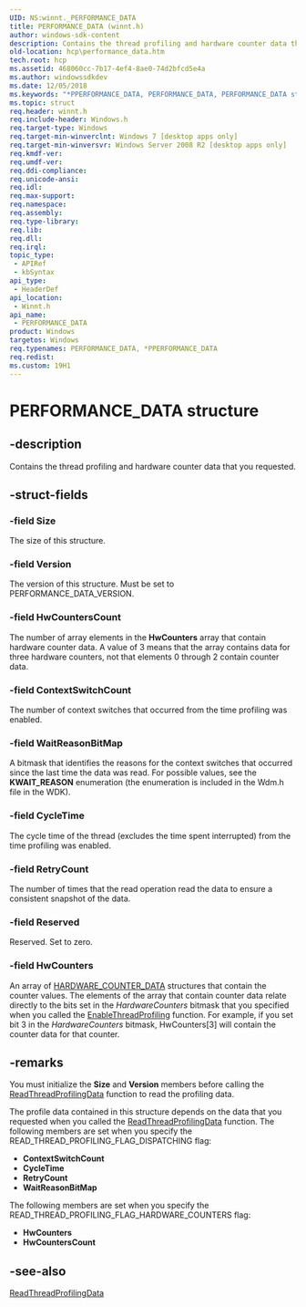 ```yaml
---
UID: NS:winnt._PERFORMANCE_DATA
title: PERFORMANCE_DATA (winnt.h)
author: windows-sdk-content
description: Contains the thread profiling and hardware counter data that you requested.
old-location: hcp\performance_data.htm
tech.root: hcp
ms.assetid: 468060cc-7b17-4ef4-8ae0-74d2bfcd5e4a
ms.author: windowssdkdev
ms.date: 12/05/2018
ms.keywords: "*PPERFORMANCE_DATA, PERFORMANCE_DATA, PERFORMANCE_DATA structure [Hardware Counter Profiling], PPERFORMANCE_DATA, PPERFORMANCE_DATA structure pointer [Hardware Counter Profiling], _PERFORMANCE_DATA, hcp.performance_data, winnt/PERFORMANCE_DATA, winnt/PPERFORMANCE_DATA"
ms.topic: struct
req.header: winnt.h
req.include-header: Windows.h
req.target-type: Windows
req.target-min-winverclnt: Windows 7 [desktop apps only]
req.target-min-winversvr: Windows Server 2008 R2 [desktop apps only]
req.kmdf-ver: 
req.umdf-ver: 
req.ddi-compliance: 
req.unicode-ansi: 
req.idl: 
req.max-support: 
req.namespace: 
req.assembly: 
req.type-library: 
req.lib: 
req.dll: 
req.irql: 
topic_type:
 - APIRef
 - kbSyntax
api_type:
 - HeaderDef
api_location:
 - Winnt.h
api_name:
 - PERFORMANCE_DATA
product: Windows
targetos: Windows
req.typenames: PERFORMANCE_DATA, *PPERFORMANCE_DATA
req.redist: 
ms.custom: 19H1
---
```


# PERFORMANCE_DATA structure


## -description


Contains the thread profiling and hardware counter data that you requested.


## -struct-fields




### -field Size

The size of this structure.


### -field Version

The version of this structure. Must be set to PERFORMANCE_DATA_VERSION.


### -field HwCountersCount

The number of array elements in the <b>HwCounters</b> array that contain hardware counter data. A value of 3 means that the array contains data for three hardware counters, not that elements 0 through 2 contain counter data.


### -field ContextSwitchCount

The number of context switches that occurred from the time profiling was enabled.


### -field WaitReasonBitMap

A bitmask that identifies the reasons for the context switches that occurred since the last time the data was read. For possible values, see the <b>KWAIT_REASON</b> enumeration (the enumeration is included in the Wdm.h file in the WDK).


### -field CycleTime

The cycle time of the thread (excludes the time spent interrupted) from the time profiling was enabled.


### -field RetryCount

The number of times that the read operation read the data to ensure a consistent snapshot of the data.


### -field Reserved

Reserved. Set to zero.


### -field HwCounters

An array of <a href="https://msdn.microsoft.com/7224b623-c097-44e8-b9da-5fdfad3fb505">HARDWARE_COUNTER_DATA</a> structures that contain the counter values. The elements of the array that contain counter data relate directly to the bits set in the <i>HardwareCounters</i> bitmask that you specified when you called the <a href="https://msdn.microsoft.com/dbbe5b01-cabf-42cb-9ed9-c2c143f9923b">EnableThreadProfiling</a> function. For example, if you set bit 3 in the <i>HardwareCounters</i> bitmask, HwCounters[3] will contain the counter data for that counter.


## -remarks



You must initialize the <b>Size</b> and <b>Version</b> members before calling the <a href="https://msdn.microsoft.com/e7335caf-d89b-45b4-831d-9ead4448a6a3">ReadThreadProfilingData</a> function to read the profiling data.

The profile data contained in this structure depends on the data that you requested when you called the <a href="https://msdn.microsoft.com/e7335caf-d89b-45b4-831d-9ead4448a6a3">ReadThreadProfilingData</a> function. The following members are set when you specify the READ_THREAD_PROFILING_FLAG_DISPATCHING flag:

<ul>
<li><b>ContextSwitchCount</b></li>
<li><b>CycleTime</b></li>
<li><b>RetryCount</b></li>
<li><b>WaitReasonBitMap</b></li>
</ul>
The following members are set when you specify the READ_THREAD_PROFILING_FLAG_HARDWARE_COUNTERS flag:

<ul>
<li><b>HwCounters</b></li>
<li><b>HwCountersCount</b></li>
</ul>



## -see-also




<a href="https://msdn.microsoft.com/e7335caf-d89b-45b4-831d-9ead4448a6a3">ReadThreadProfilingData</a>
 

 

